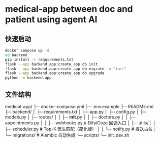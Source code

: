 # medical-app between doc and patient using agent AI

## 快速启动
```bash
docker compose up -d
cd backend
pip install -r requirements.txt
flask --app backend.app:create_app db init
flask --app backend.app:create_app db migrate -m "init"
flask --app backend.app:create_app db upgrade
python -m backend.app
```
## 文件结构
medical-app/
├─ docker-compose.yml
├─ .env.example
├─ README.md
├─ backend/
│ ├─ requirements.txt
│ ├─ app.py
│ ├─ config.py
│ ├─ models.py
│ ├─ routes/
│ │ ├─ __init__.py
│ │ ├─ doctors.py
│ │ ├─ appointments.py
│ │ ├─ webhooks.py # Dify/Coze 回调入口
│ ├─ utils/
│ │ ├─ scheduler.py # Top-K 医生匹配（简化版）
│ │ └─ notify.py # 推送占位
│ └─ migrations/ # Alembic 自动生成
└─ scripts/
└─ init_dev.sh
